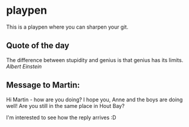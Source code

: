 playpen
=======

This is a playpen where you can sharpen your git.

Quote of the day
----------------
The difference between stupidity and genius is that genius has its limits.
*Albert Einstein*

Message to Martin:
------------------

Hi Martin - how are you doing?
I hope you, Anne and the boys are doing well!
Are you still in the same place in Hout Bay?

I'm interested to see how the reply arrives :D
